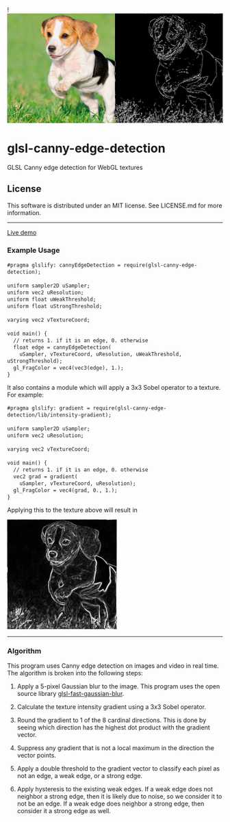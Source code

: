 !<img alt="Edge detection photo" src="./assets/example.jpg" width="512" height="256"/>

# glsl-canny-edge-detection
GLSL Canny edge detection for WebGL textures

## License
This software is distributed under an MIT license.
See LICENSE.md for more information.

---

[Live demo](https://dcthetall-edge-detection.herokuapp.com/)

### Example Usage

```
#pragma glslify: cannyEdgeDetection = require(glsl-canny-edge-detection);

uniform sampler2D uSampler;
uniform vec2 uResolution;
uniform float uWeakThreshold;
uniform float uStrongThreshold;

varying vec2 vTextureCoord;

void main() {
  // returns 1. if it is an edge, 0. otherwise
  float edge = cannyEdgeDetection(
    uSampler, vTextureCoord, uResolution, uWeakThreshold, uStrongThreshold);
  gl_FragColor = vec4(vec3(edge), 1.);
}
```

It also contains a module which will apply a 3x3 Sobel operator to a
texture. For example:

```
#pragma glslify: gradient = require(glsl-canny-edge-detection/lib/intensity-gradient);

uniform sampler2D uSampler;
uniform vec2 uResolution;

varying vec2 vTextureCoord;

void main() {
  // returns 1. if it is an edge, 0. otherwise
  vec2 grad = gradient(
    uSampler, vTextureCoord, uResolution);
  gl_FragColor = vec4(grad, 0., 1.);
}
```

Applying this to the texture above will result in

<img alt="Edge detection photo" src="./assets/sobel.jpg" width="256" height="256"/>

---
### Algorithm
This program uses Canny edge detection on images and video in real time.
The algorithm is broken into the following steps:

1. Apply a 5-pixel Gaussian blur to the image. This program uses the open source library
[glsl-fast-gaussian-blur](https://github.com/Jam3/glsl-fast-gaussian-blur).

2. Calculate the texture intensity gradient using a 3x3 Sobel operator.

3. Round the gradient to 1 of the 8 cardinal directions.
This is done by seeing which direction has the highest
dot product with the gradient vector.

4. Suppress any gradient that is not a local maximum in
the direction the vector points.

5. Apply a double threshold to the gradient vector to classify
each pixel as not an edge, a weak edge, or a strong edge.

6. Apply hysteresis to the existing weak edges. If a weak
edge does not neighbor a strong edge, then it is likely
due to noise, so we consider it to not be an edge. If a weak
edge does neighbor a strong edge, then consider it a strong
edge as well.
